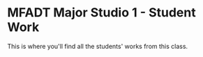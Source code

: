 # MFADT Major Studio 1 - Student Work

This is where you'll find all the students' works from this class.
